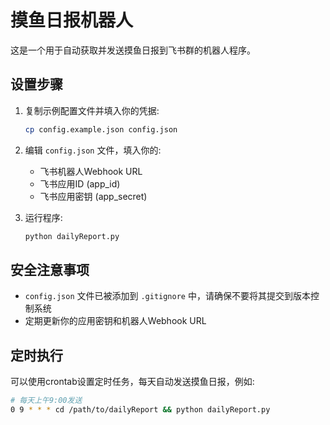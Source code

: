 # 摸鱼日报机器人

这是一个用于自动获取并发送摸鱼日报到飞书群的机器人程序。

## 设置步骤

1. 复制示例配置文件并填入你的凭据:
   ```bash
   cp config.example.json config.json
   ```

2. 编辑 `config.json` 文件，填入你的:
   - 飞书机器人Webhook URL
   - 飞书应用ID (app_id)
   - 飞书应用密钥 (app_secret)

3. 运行程序:
   ```bash
   python dailyReport.py
   ```

## 安全注意事项

- `config.json` 文件已被添加到 `.gitignore` 中，请确保不要将其提交到版本控制系统
- 定期更新你的应用密钥和机器人Webhook URL

## 定时执行

可以使用crontab设置定时任务，每天自动发送摸鱼日报，例如:

```bash
# 每天上午9:00发送
0 9 * * * cd /path/to/dailyReport && python dailyReport.py
```
